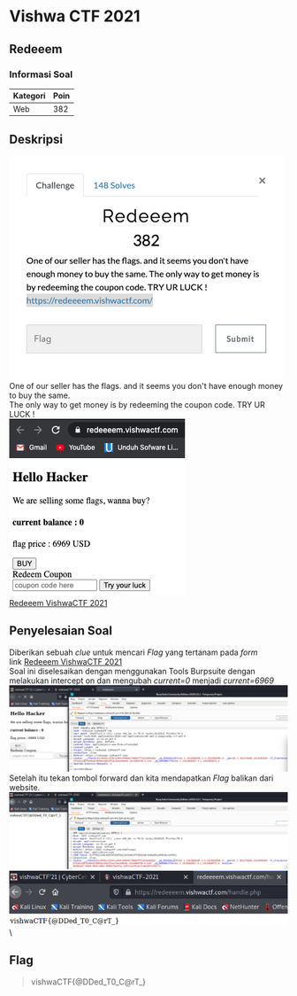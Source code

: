 # Vishwa CTF 2021
## Redeeem
### Informasi Soal
| Kategori | Poin |
|----------|------|
| Web | 382 |

## Deskripsi
![image](https://raw.githubusercontent.com/mhilmi999/writeUp-CTF/main/vishwaCTF/Web/Redeeem/screenshot/soalRedeem.png)\
One of our seller has the flags. and it seems you don't have enough money to buy the same. \
The only way to get money is by redeeming the coupon code. TRY UR LUCK !\
![image](https://raw.githubusercontent.com/mhilmi999/writeUp-CTF/main/vishwaCTF/Web/Redeeem/screenshot/lamanRedeem.png)\
[Redeeem VishwaCTF 2021](https://redeeeem.vishwactf.com/) <br />

## Penyelesaian Soal
Diberikan sebuah *clue* untuk mencari *Flag* yang tertanam pada *form* \
link [Redeeem VishwaCTF 2021](https://redeeeem.vishwactf.com/) <br /> 
Soal ini diselesaikan dengan menggunakan Tools Burpsuite dengan melakukan intercept on dan mengubah *current=0* menjadi *current=6969*
![image](https://raw.githubusercontent.com/mhilmi999/writeUp-CTF/main/vishwaCTF/Web/Redeeem/screenshot/lamanAwal.png)\
Setelah itu tekan tombol forward dan kita mendapatkan *Flag* balikan dari website.<br />
![image](https://raw.githubusercontent.com/mhilmi999/writeUp-CTF/main/vishwaCTF/Web/Redeeem/screenshot/brupProcess1.png)\
![image](https://raw.githubusercontent.com/mhilmi999/writeUp-CTF/main/vishwaCTF/Web/Redeeem/screenshot/flag.png)\

## Flag
> vishwaCTF{@DDed_T0_C@rT_}
